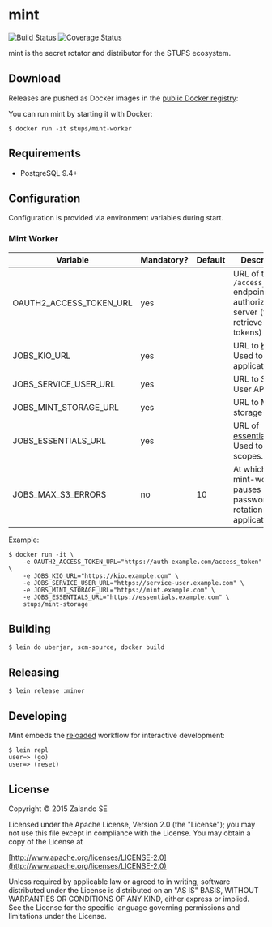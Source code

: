 # mint

[![Build Status](https://travis-ci.org/zalando-stups/mint-worker.svg?branch=master)](https://travis-ci.org/zalando-stups/mint-worker)
[![Coverage Status](https://coveralls.io/repos/zalando-stups/mint-worker/badge.svg?branch=master&service=github)](https://coveralls.io/github/zalando-stups/mint-worker?branch=master)

mint is the secret rotator and distributor for the STUPS ecosystem.

## Download

Releases are pushed as Docker images in the [public Docker registry](https://registry.hub.docker.com/u/stups/):

You can run mint by starting it with Docker:

    $ docker run -it stups/mint-worker

## Requirements

* PostgreSQL 9.4+

## Configuration

Configuration is provided via environment variables during start.

### Mint Worker

Variable                | Mandatory? | Default                 | Description
----------------------- | ---------- | ----------------------- | -----------
OAUTH2_ACCESS_TOKEN_URL | yes        |                         | URL of the `/access_token` endpoint of the authorization server (to retrieve OAuth tokens)
JOBS_KIO_URL            | yes        |                         | URL to [Kio](https://github.com/zalando-stups/kio). Used to verify applications.
JOBS_SERVICE_USER_URL   | yes        |                         | URL to Service User API
JOBS_MINT_STORAGE_URL   | yes        |                         | URL to Mint storage
JOBS_ESSENTIALS_URL     | yes        |                         | URL of [essentials](https://github.com/zalando-stups/essentials). Used to verify scopes.
JOBS_MAX_S3_ERRORS      | no         | 10                      | At which point mint-worker pauses password/client rotation for applications

Example:

~~~
$ docker run -it \
    -e OAUTH2_ACCESS_TOKEN_URL="https://auth-example.com/access_token" \
    -e JOBS_KIO_URL="https://kio.example.com" \
    -e JOBS_SERVICE_USER_URL="https://service-user.example.com" \
    -e JOBS_MINT_STORAGE_URL="https://mint.example.com" \
    -e JOBS_ESSENTIALS_URL="https://essentials.example.com" \
    stups/mint-storage
~~~

## Building

    $ lein do uberjar, scm-source, docker build

## Releasing

    $ lein release :minor

## Developing

Mint embeds the [reloaded](http://thinkrelevance.com/blog/2013/06/04/clojure-workflow-reloaded) workflow for interactive
development:

    $ lein repl
    user=> (go)
    user=> (reset)

## License

Copyright © 2015 Zalando SE

Licensed under the Apache License, Version 2.0 (the "License");
you may not use this file except in compliance with the License.
You may obtain a copy of the License at

   [http://www.apache.org/licenses/LICENSE-2.0](http://www.apache.org/licenses/LICENSE-2.0)

Unless required by applicable law or agreed to in writing, software
distributed under the License is distributed on an "AS IS" BASIS,
WITHOUT WARRANTIES OR CONDITIONS OF ANY KIND, either express or implied.
See the License for the specific language governing permissions and
limitations under the License.
